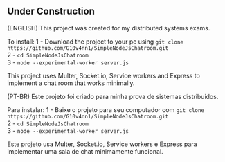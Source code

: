 ## Under Construction

(ENGLISH)
This project was created for my distributed systems exams.

To install:
1 - Download the project to your pc using `git clone https://github.com/G10v4nn1/SimpleNodeJsChatroom.git`<br/>
2 - `cd SimpleNodeJsChatroom`<br/>
3 - `node --experimental-worker server.js`

This project uses Multer, Socket.io, Service workers and Express to implement a chat room that works minimally.

(PT-BR)
Este projeto foi criado para minha prova de sistemas distribuidos.

Para instalar:
    1 - Baixe o projeto para seu computador com `git clone https://github.com/G10v4nn1/SimpleNodeJsChatroom.git`<br/>
    2 - `cd SimpleNodeJsChatroom`<br/>
    3 - `node --experimental-worker server.js`

Este projeto usa Multer, Socket.io, Service workers e Express para implementar uma sala de chat 
minimamente funcional.
